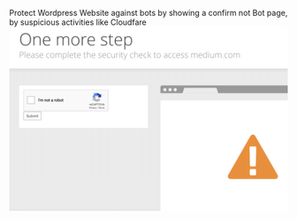 Protect Wordpress Website against bots by showing a confirm not Bot page, by suspicious activities like Cloudfare
![Image description](screenshot.png)